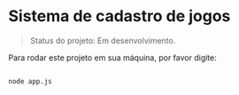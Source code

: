 <h1>Sistema de cadastro de jogos</h1>

> Status do projeto: Em desenvolvimento.

Para rodar este projeto em sua máquina, por favor digite:


```

node app.js

```
